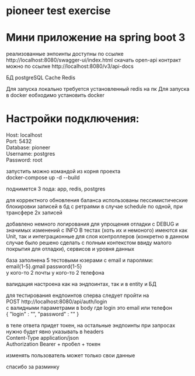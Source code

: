 # pioneer test exercise

# Мини приложение на spring boot 3

реализованные энпоинты доступны по ссылке 
http://localhost:8080/swagger-ui/index.html
скачать open-api контракт можно по ссылке http://localhost:8080/v3/api-docs

БД postgreSQL
Cache Redis

Для запуска локально требуется установленный redis на пк
Для запуска в docker еобходимо установить docker

# Настройки подключения:

Host: localhost \
Port: 5432 \
Database: pioneer \
Username: postgres \
Password: root

запустить можно командой из корня проекта\
docker-compose up -d --build

поднимется 3 пода:
app, redis, postgres 

для корректного обновления баланса использованы пессимистические 
блокировки записей в бд с ретраями
в случае schedule по одной, при трансфере 2х записей

добавлено немного логирования для упрощения отладки с DEBUG и значимых изменений с INFO 
В тестах (хоть их и немоного) имеются как Unit, так и интеграционные для слоя контроллеров (конкретно в данном случае было решено сделать с полным контекстом ввиду малого покрытия для отладки), сервисов и уровня данных

база заполнена 5 тестовыми юзерами с email и паролями: \
email{1-5}.gmail password{1-5} \
у кого-то 2 почты у кого-то 2 телефона

валидация настроена как на эндпоинтах, так и в entity и БД

для тестирования ендпоинтов сперва следует пройти на \
POST http://localhost:8080/api/auth/login \
с валидными параметрами в body где login это email или телефон \
{ "login" : "", "password" : "" }

в теле ответа придет токен, на остальные эндпоинты при запросах нужно будет явно указывать в headers \
Content-Type application/json \
Authorization Bearer + пробел + токен 

изменять пользователь может только свои данные

спасибо за разминку